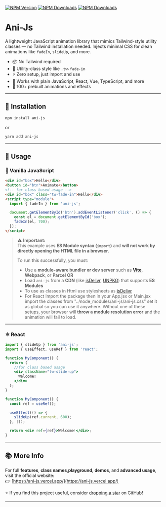 [![NPM Version](https://img.shields.io/npm/v/ani-js?color=F3FC6F)](https://www.npmjs.com/package/ani-js)
[![NPM Downloads](https://img.shields.io/npm/dt/ani-js?color=F3FC6F)](https://www.npmjs.com/package/ani-js)
[![NPM Downloads](https://img.shields.io/npm/dw/ani-js?color=F3FC6F)](https://www.npmjs.com/package/ani-js)
# Ani-Js

A lightweight JavaScript animation library that mimics Tailwind-style utility classes — no Tailwind installation needed. Injects minimal CSS for clean animations like `fadeIn`, `slideUp`, and more.

- 📦 No Tailwind required  
- 💨 Utility-class style like `.tw-fade-in`  
- ⚡ Zero setup, just import and use  
- 🧩 Works with plain JavaScript, React, Vue, TypeScript, and more  
- 🎨 100+ prebuilt animations and effects

---

## 🚀 Installation

```bash
npm install ani-js
```

or

```bash
yarn add ani-js
```

---

## 🔧 Usage

### 📜 Vanilla JavaScript

```html
<div id="box">Hello</div>
<button id="btn">Animate</button>
<!-- for class based usage -->
<div id="box" class="tw-fade-in">Hello</div>
<script type="module">
  import { fadeIn } from 'ani-js';

  document.getElementById('btn').addEventListener('click', () => {
    const el = document.getElementById('box');
    fadeIn(el, 700);
  });
</script>
```
> ⚠️ **Important:**  
> This example uses **ES Module syntax (`import`)** and **will not work by directly opening the HTML file in a browser**.  
>
> To run this successfully, you must:
> - Use a **module-aware bundler or dev server** such as **[Vite](https://vitejs.dev/)**, **Webpack**, or **Parcel**
> **OR**
> - Load `ani-js` from a **CDN** (like [jsDelivr](https://cdn.jsdelivr.net/npm/ani-js@latest/index.js), [UNPKG](https://app.unpkg.com/ani-js@1.4.0/files/index.js)) that 
> supports **ES Modules**
> - To use as classes in Html use stylesheets as [jsDelivr](https://cdn.jsdelivr.net/npm/ani-js@latest/ani-js.css)
> - For React Import the package then in your App.jsx or Main.jsx import the classes from "../node_modules/ani-js/ani-js.css" set it as global so you can use it anywhere.
> Without one of these setups, your browser will **throw a module resolution error** and the animation will fail to load.

---

### ⚛️ React

```jsx
import { slideUp } from 'ani-js';
import { useEffect, useRef } from 'react';

function MyComponent() {
  return (
    //for class based usage
    <div className="tw-slide-up">
      Welcome!
    </div>
  );
}

function MyComponent() {
  const ref = useRef();

  useEffect(() => {
    slideUp(ref.current, 600);
  }, []);

  return <div ref={ref}>Welcome!</div>;
}
```

---
## 📚 More Info

For full **features**, **class names**,**playground**, **demos**, and **advanced usage**, visit the official website:  
👉 [https://ani-js.vercel.app/](https://ani-js.vercel.app/)

⭐ If you find this project useful, consider [dropping a star](https://github.com/Srinanth/ani-js) on GitHub!

---